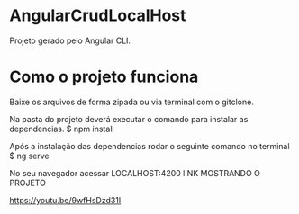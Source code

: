 # AngularCrudLocalHost
Projeto gerado pelo Angular CLI.

# Como o projeto funciona
Baixe os arquivos de forma zipada ou via terminal com o gitclone.

Na pasta do projeto deverá executar o comando para instalar as dependencias.
$ npm install

Após a instalação das dependencias rodar o seguinte comando no terminal
$ ng serve

No seu navegador acessar LOCALHOST:4200
lINK MOSTRANDO O PROJETO

https://youtu.be/9wfHsDzd31I
